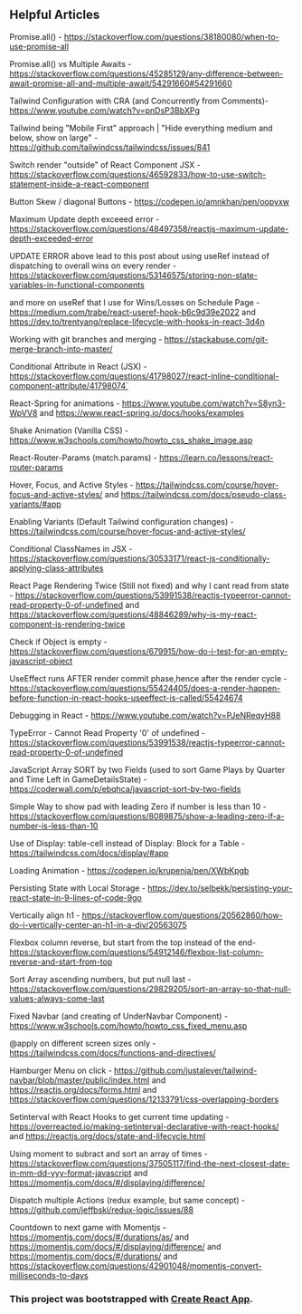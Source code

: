 ## Helpful Articles

Promise.all() - https://stackoverflow.com/questions/38180080/when-to-use-promise-all

Promise.all() vs Multiple Awaits - https://stackoverflow.com/questions/45285129/any-difference-between-await-promise-all-and-multiple-await/54291660#54291660

Tailwind Configuration with CRA (and Concurrently from Comments)- https://www.youtube.com/watch?v=pnDsP3BbXPg

Tailwind being "Mobile First" approach | "Hide everything medium and below, show on large" - https://github.com/tailwindcss/tailwindcss/issues/841

Switch render "outside" of React Component JSX - https://stackoverflow.com/questions/46592833/how-to-use-switch-statement-inside-a-react-component

Button Skew / diagonal Buttons - https://codepen.io/amnkhan/pen/oopyxw

Maximum Update depth exceeed error - https://stackoverflow.com/questions/48497358/reactjs-maximum-update-depth-exceeded-error

UPDATE ERROR above lead to this post about using useRef instead of dispatching to overall wins on every render - https://stackoverflow.com/questions/53146575/storing-non-state-variables-in-functional-components

and more on useRef that I use for Wins/Losses on Schedule Page - https://medium.com/trabe/react-useref-hook-b6c9d39e2022 and https://dev.to/trentyang/replace-lifecycle-with-hooks-in-react-3d4n

Working with git branches and merging - https://stackabuse.com/git-merge-branch-into-master/

Conditional Attribute in React (JSX) - https://stackoverflow.com/questions/41798027/react-inline-conditional-component-attribute/41798074`

React-Spring for animations - https://www.youtube.com/watch?v=S8yn3-WpVV8 and https://www.react-spring.io/docs/hooks/examples

Shake Animation (Vanilla CSS) - https://www.w3schools.com/howto/howto_css_shake_image.asp

React-Router-Params (match.params) - https://learn.co/lessons/react-router-params

Hover, Focus, and Active Styles - https://tailwindcss.com/course/hover-focus-and-active-styles/ and https://tailwindcss.com/docs/pseudo-class-variants/#app

Enabling Variants (Default Tailwind configuration changes) - https://tailwindcss.com/course/hover-focus-and-active-styles/

Conditional ClassNames in JSX - https://stackoverflow.com/questions/30533171/react-js-conditionally-applying-class-attributes

React Page Rendering Twice (Still not fixed) and why I cant read from state - https://stackoverflow.com/questions/53991538/reactjs-typeerror-cannot-read-property-0-of-undefined and https://stackoverflow.com/questions/48846289/why-is-my-react-component-is-rendering-twice

Check if Object is empty - https://stackoverflow.com/questions/679915/how-do-i-test-for-an-empty-javascript-object

UseEffect runs AFTER render commit phase,hence after the render cycle - https://stackoverflow.com/questions/55424405/does-a-render-happen-before-function-in-react-hooks-useeffect-is-called/55424674

Debugging in React - https://www.youtube.com/watch?v=PJeNReqyH88

TypeError - Cannot Read Property '0' of undefined - https://stackoverflow.com/questions/53991538/reactjs-typeerror-cannot-read-property-0-of-undefined

JavaScript Array SORT by two Fields (used to sort Game Plays by Quarter and Time Left in GameDetailsState) - https://coderwall.com/p/ebqhca/javascript-sort-by-two-fields

Simple Way to show pad with leading Zero if number is less than 10 - https://stackoverflow.com/questions/8089875/show-a-leading-zero-if-a-number-is-less-than-10

Use of Display: table-cell instead of Display: Block for a Table - https://tailwindcss.com/docs/display/#app

Loading Animation - https://codepen.io/krupenja/pen/XWbKpgb

Persisting State with Local Storage - https://dev.to/selbekk/persisting-your-react-state-in-9-lines-of-code-9go

Vertically align h1 - https://stackoverflow.com/questions/20562860/how-do-i-vertically-center-an-h1-in-a-div/20563075

Flexbox column reverse, but start from the top instead of the end- https://stackoverflow.com/questions/54912146/flexbox-list-column-reverse-and-start-from-top

Sort Array ascending numbers, but put null last - https://stackoverflow.com/questions/29829205/sort-an-array-so-that-null-values-always-come-last

Fixed Navbar (and creating of UnderNavbar Component) - https://www.w3schools.com/howto/howto_css_fixed_menu.asp

@apply on different screen sizes only - https://tailwindcss.com/docs/functions-and-directives/

Hamburger Menu on click - https://github.com/justalever/tailwind-navbar/blob/master/public/index.html and https://reactjs.org/docs/forms.html and https://stackoverflow.com/questions/12133791/css-overlapping-borders

Setinterval with React Hooks to get current time updating - https://overreacted.io/making-setinterval-declarative-with-react-hooks/ and https://reactjs.org/docs/state-and-lifecycle.html

Using moment to subract and sort an array of times - https://stackoverflow.com/questions/37505117/find-the-next-closest-date-in-mm-dd-yyy-format-javascript and https://momentjs.com/docs/#/displaying/difference/

Dispatch multiple Actions (redux example, but same concept) - https://github.com/jeffbski/redux-logic/issues/88

Countdown to next game with Momentjs - https://momentjs.com/docs/#/durations/as/ and https://momentjs.com/docs/#/displaying/difference/ and https://momentjs.com/docs/#/durations/ and https://stackoverflow.com/questions/42901048/momentjs-convert-milliseconds-to-days

### This project was bootstrapped with [Create React App](https://github.com/facebook/create-react-app).
